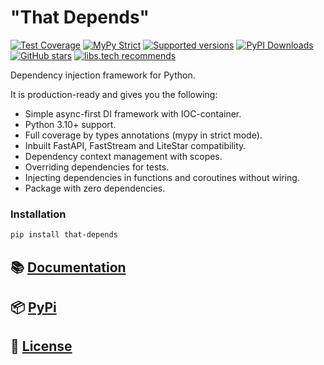 "That Depends"
==
[![Test Coverage](https://codecov.io/gh/modern-python/that-depends/branch/main/graph/badge.svg)](https://codecov.io/gh/modern-python/that-depends)
[![MyPy Strict](https://img.shields.io/badge/mypy-strict-blue)](https://mypy.readthedocs.io/en/stable/getting_started.html#strict-mode-and-configuration)
[![Supported versions](https://img.shields.io/pypi/pyversions/that-depends.svg)](https://pypi.python.org/pypi/that-depends)
[![PyPI Downloads](https://static.pepy.tech/badge/that-depends/month)](https://pepy.tech/projects/that-depends)
[![GitHub stars](https://img.shields.io/github/stars/modern-python/that-depends)](https://github.com/modern-python/that-depends/stargazers)
[![libs.tech recommends](https://libs.tech/project/773446541/badge.svg)](https://libs.tech/project/773446541/that-depends)

Dependency injection framework for Python.

It is production-ready and gives you the following:
- Simple async-first DI framework with IOC-container.
- Python 3.10+ support.
- Full coverage by types annotations (mypy in strict mode).
- Inbuilt FastAPI, FastStream and LiteStar compatibility.
- Dependency context management with scopes.
- Overriding dependencies for tests.
- Injecting dependencies in functions and coroutines without wiring.
- Package with zero dependencies.


### Installation
```bash
pip install that-depends
```

## 📚 [Documentation](https://that-depends.readthedocs.io)

## 📦 [PyPi](https://pypi.org/project/that-depends)

## 📝 [License](LICENSE)
